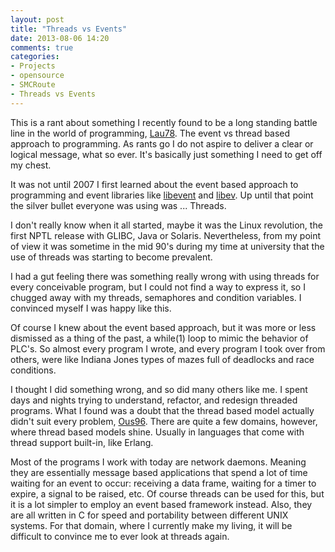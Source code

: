 ```yaml
---
layout: post
title: "Threads vs Events"
date: 2013-08-06 14:20
comments: true
categories: 
- Projects
- opensource
- SMCRoute
- Threads vs Events
---
```


This is a rant about something I recently found to be a long standing
battle line in the world of programming,
[Lau78](http://cgi.di.uoa.gr/~mema/courses/mde518/papers/lauer78.pdf).
The event vs thread based approach to programming.  As rants go I do
not aspire to deliver a clear or logical message, what so ever.  It's
basically just something I need to get off my chest.

It was not until 2007 I first learned about the event based approach
to programming and event libraries like
[libevent](http://libevent.org/) and
[libev](http://software.schmorp.de/pkg/libev.html).  Up until that
point the silver bullet everyone was using was ... Threads.

<!-- more -->

I don't really know when it all started, maybe it was the Linux
revolution, the first NPTL release with GLIBC, Java or Solaris.
Nevertheless, from my point of view it was sometime in the mid 90's
during my time at university that the use of threads was starting to
become prevalent.

<p data-pullquote='"With the rise of the thread based model of
programming we now had a hammer, and every problem looked like a
nail."'>I had a gut feeling there was something really wrong with using
threads for every conceivable program, but I could not find a way to
express it, so I chugged away with my threads, semaphores and condition
variables.  I convinced myself I was happy like this.</p>

Of course I knew about the event based approach, but it was more or
less dismissed as a thing of the past, a while(1) loop to mimic the
behavior of PLC's.  So almost every program I wrote, and every program
I took over from others, were like Indiana Jones types of mazes full
of deadlocks and race conditions.

I thought I did something wrong, and so did many others like me.  I
spent days and nights trying to understand, refactor, and redesign
threaded programs.  What I found was a doubt that the thread based
model actually didn't suit every problem,
[Ous96](http://www.cc.gatech.edu/classes/AY2009/cs4210_fall/papers/ousterhout-threads.pdf).
There are quite a few domains, however, where thread based models
shine. Usually in languages that come with thread support built-in,
like Erlang.

Most of the programs I work with today are network daemons.  Meaning
they are essentially message based applications that spend a lot of
time waiting for an event to occur: receiving a data frame, waiting
for a timer to expire, a signal to be raised, etc.  Of course threads
can be used for this, but it is a lot simpler to employ an event based
framework instead.  Also, they are all written in C for speed and
portability between different UNIX systems.  For that domain, where I
currently make my living, it will be difficult to convince me to ever
look at threads again.


